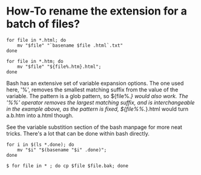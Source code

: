 # How-To rename the extension for a batch of files?

```
for file in *.html; do
    mv "$file" "`basename $file .html`.txt"
done
```

```
for file in *.htm; do 
    mv "$file" "${file%.htm}.html"; 
done
```
Bash has an extensive set of variable expansion options. The one used here, '%', removes the smallest matching suffix from the value of the variable. The pattern is a glob pattern, so ${file%.*} would also work. The '%%' operator removes the largest matching suffix, and is interchangeable in the example above, as the pattern is fixed, ${file%%.*}.html would turn a.b.htm into a.html though.

See the variable substition section of the bash manpage for more neat tricks. There's a lot that can be done within bash directly.

```
for i in $(ls *.done); do 
    mv "$i" "$(basename "$i" .done)"; 
done
```
```
$ for file in * ; do cp $file $file.bak; done
```